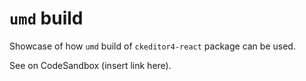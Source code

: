 # `umd` build

Showcase of how `umd` build of `ckeditor4-react` package can be used.

See on CodeSandbox (insert link here).
